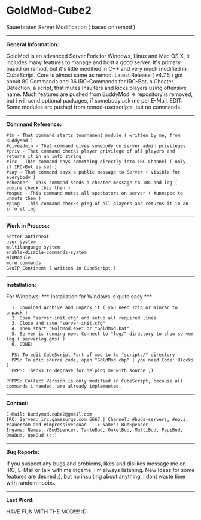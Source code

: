 # GoldMod-Cube2
Sauerbraten Server Modification ( based on remod )

-------------------------------------------------------------------------------------------------------------

**General Information:**

GoldMod is an advanced Server Fork for Windows, Linux and Mac OS X, it includes many features to manage and host a good server. It's primary based on remod, but it's little modified in C++ and very much modified in CubeScript. Core is almost same as remod. Latest Release ( v4.7.5 ) got about 80 Commands and 36 IRC-Commands for IRC-Bot, a Cheater Detection, a script, that mutes Insulters and kicks players using offensive name. Much features are pushed from BuddyMod -> repository is removed, but i will send optional packages, if somebody ask me per E-Mail. EDIT: Some modules are pushed from remod-userscripts, but no commands.

-------------------------------------------------------------------------------------------------------------

**Command Reference:**

    #tm - That command starts tournament module ( written by me, from BuddyMod )
    #giveadmin - That command gives somebody on server admin privileges
    #priv - That command checks player privilege of all players and returns it in an info string
    #irc - This command says something directly into IRC-Channel ( only, if IRC-Bot is set )
    #say - That command says a public message to Server ( visible for everybody )
    #cheater - This command sends a cheater message to IRC and log ( admins check this then )
    #mspec - This command mutes all spectators on server ( #unmspec to unmute them )
    #ping - This command checks ping of all players and returns it in an info string

-------------------------------------------------------------------------------------------------------------

**Work in Process:**

    better anticheat
    user system
    multilanguage system
    enable-disable-commands-system
    MixModule
    more commands
    GeoIP Continent ( written in CubeScript )

-------------------------------------------------------------------------------------------------------------

**Installation:**

For Windows: *** Installation for Windows is quite easy ***

      1. Download Archive and unpack it ( you need 7zip or Winrar to unpack )
      2. Open "server-init.cfg" and setup all required lines
      3. Close and save "server-init.cfg"
      4. Then start "GoldMod.exe" or "GoldMod.bat" 
      5. Server is running now. Connect to "log/" directory to show server log ( serverlog.gmsl )
      6. DONE!

      PS: To edit CubeScript Part of mod to to "scripts/" directory
      PPS: To edit source code, open "GoldMod.cbp" ( you need Code::Blocks )
      PPPS: Thanks to degrave for helping me with source ;)

    PPPPS: Collect Version is only modified in CubeScript, because all commands i needed, are already implemented.

-------------------------------------------------------------------------------------------------------------

**Contact:**

    E-Mail: buddymod.cube2@gmail.com
    IRC: Server: irc.gamesurge.com 6667 | Channel: #buds-servers, #novi, #sauercom and #impressivesquad ---> Names: BudSpencer
    Ingame: Names: /BudSpencer, TanteBud, OnkelBud, MuttiBud, PapiBud, OmaBud, OpaBud (c:)

-------------------------------------------------------------------------------------------------------------

**Bug Reports:**

If you suspect any bugs and problems, likes and dislikes message me on IRC, E-Mail or talk with me ingame, i'm always listening. New Ideas for some features are desired ;), but no insulting about anything, i dont waste time with random noobs. 

-------------------------------------------------------------------------------------------------------------

**Last Word:**

HAVE FUN WITH THE MOD!!!! :D
